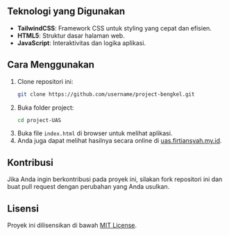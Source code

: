 ## Teknologi yang Digunakan

- **TailwindCSS**: Framework CSS untuk styling yang cepat dan efisien.
- **HTML5**: Struktur dasar halaman web.
- **JavaScript**: Interaktivitas dan logika aplikasi.

## Cara Menggunakan

1. Clone repositori ini:
     ```bash
     git clone https://github.com/username/project-bengkel.git
     ```
2. Buka folder project:
     ```bash
     cd project-UAS
     ```
3. Buka file `index.html` di browser untuk melihat aplikasi.
4. Anda juga dapat melihat hasilnya secara online di [uas.firtiansyah.my.id](http://uas.firtiansyah.my.id).

## Kontribusi

Jika Anda ingin berkontribusi pada proyek ini, silakan fork repositori ini dan buat pull request dengan perubahan yang Anda usulkan.

## Lisensi

Proyek ini dilisensikan di bawah [MIT License](LICENSE).